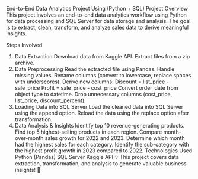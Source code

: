 End-to-End Data Analytics Project Using (Python + SQL)
Project Overview
This project involves an end-to-end data analytics workflow using Python for data processing and SQL Server for data storage and analysis. The goal is to extract, clean, transform, and analyze sales data to derive meaningful insights.

Steps Involved
1. Data Extraction
Download data from Kaggle API.
Extract files from a zip archive.
2. Data Preprocessing
Read the extracted file using Pandas.
Handle missing values.
Rename columns (convert to lowercase, replace spaces with underscores).
Derive new columns:
Discount = list_price - sale_price
Profit = sale_price - cost_price
Convert order_date from object type to datetime.
Drop unnecessary columns (cost_price, list_price, discount_percent).
3. Loading Data into SQL Server
Load the cleaned data into SQL Server using the append option.
Reload the data using the replace option after transformation.
4. Data Analysis & Insights
Identify top 10 revenue-generating products.
Find top 5 highest-selling products in each region.
Compare month-over-month sales growth for 2022 and 2023.
Determine which month had the highest sales for each category.
Identify the sub-category with the highest profit growth in 2023 compared to 2022.
Technologies Used
Python (Pandas)
SQL Server
Kaggle API
💡 This project covers data extraction, transformation, and analysis to generate valuable business insights! 🚀
